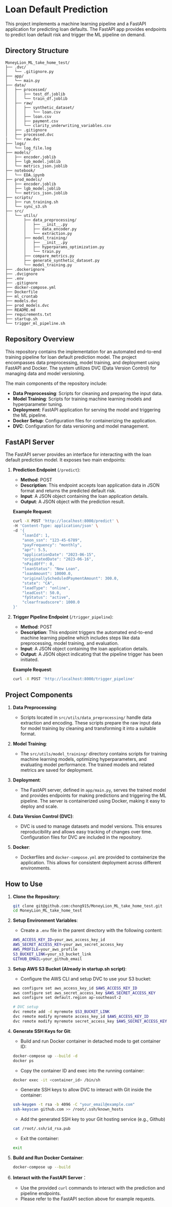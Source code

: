 # Loan Default Prediction

This project implements a machine learning pipeline and a FastAPI application for predicting loan defaults. The FastAPI app provides endpoints to predict loan default risk and trigger the ML pipeline on demand.

## Directory Structure

```plaintext
MoneyLion_ML_take_home_test/
├── .dvc/
│   └── .gitignore.py
├── app/
│   └── main.py
├── data/
│   ├── processed/
│   │   ├── test_df.joblib
│   │   └── train_df.joblib
│   ├── raw/
│   │   ├── synthetic_dataset/
│   │   │   └── loan.csv
│   │   ├── loan.csv
│   │   ├── payment.csv
│   │   └── clarity_underwriting_variables.csv
│   ├── .gitignore
│   ├── processed.dvc
|   └── raw.dvc
├── logs/
│   └── log_file.log
├── models/
│   ├── encoder.joblib
│   ├── lgb_model.joblib
│   └── metrics_json.joblib
├── notebook/
│   └── EDA.ipynb
├── prod_models/
│   ├── encoder.joblib
│   ├── lgb_model.joblib
│   └── metrics_json.joblib
├── scripts/
│   ├── run_training.sh
│   └── sync_s3.sh
├── src/
│   └── utils/
│       ├── data_preprocessing/
│       │   ├── __init__.py
│       │   ├── data_encoder.py
│       │   └── extraction.py
│       ├── model_training/
│       │   ├── __init__.py
│       │   ├── hyperparams_optimization.py
│       │   └── train.py
│       ├── compare_metrics.py
│       ├── generate_synthetic_dataset.py
│       └── model_training.py
├── .dockerignore
├── .dvcignore
├── .env
├── .gitignore
├── docker-compose.yml
├── Dockerfile
├── ml_crontab
├── models.dvc
├── prod_models.dvc
├── README.md
├── requirements.txt
├── startup.sh
└── trigger_ml_pipeline.sh
```

## Repository Overview

This repository contains the implementation for an automated end-to-end training pipeline for loan default prediction model. The project encompasses data preprocessing, model training, and deployment using FastAPI and Docker. The system utilizes DVC (Data Version Control) for managing data and model versioning.

The main components of the repository include:

- **Data Preprocessing**: Scripts for cleaning and preparing the input data.
- **Model Training**: Scripts for training machine learning models and hyperparameter tuning.
- **Deployment**: FastAPI application for serving the model and triggering the ML pipeline.
- **Docker Setup**: Configuration files for containerizing the application.
- **DVC**: Configuration for data versioning and model management.

## FastAPI Server

The FastAPI server provides an interface for interacting with the loan default prediction model. It exposes two main endpoints:

1. **Prediction Endpoint** (`/predict`):
   - **Method**: POST
   - **Description**: This endpoint accepts loan application data in JSON format and returns the predicted default risk.
   - **Input**: A JSON object containing the loan application details.
   - **Output**: A JSON object with the prediction result.

   **Example Request**:
   ```sh
   curl -X POST 'http://localhost:8000/predict' \
   -H 'Content-Type: application/json' \
   -d '{
       "loanId": 1,
       "anon_ssn": "123-45-6789",
       "payFrequency": "monthly",
       "apr": 5.5,
       "applicationDate": "2023-06-15",
       "originatedDate": "2023-06-16",
       "nPaidOff": 0,
       "loanStatus": "New Loan",
       "loanAmount": 10000.0,
       "originallyScheduledPaymentAmount": 300.0,
       "state": "CA",
       "leadType": "online",
       "leadCost": 50.0,
       "fpStatus": "active",
       "clearfraudscore": 1000.0
   }'
   ```
2. **Trigger Pipeline Endpoint** (`/trigger_pipeline`):
   - **Method**: POST
   - **Description**: This endpoint triggers the automated end-to-end machine learning pipeline which includes steps like data preprocessing, model training, and evaluation.
   - **Input**: A JSON object containing the loan application details.
   - **Output**: A JSON object indicating that the pipeline trigger has been initiated.

   **Example Request**:
   ```sh
   curl -X POST 'http://localhost:8000/trigger_pipeline'
   ```


## Project Components

1. **Data Preprocessing**:
   - Scripts located in `src/utils/data_preprocessing/` handle data extraction and encoding. These scripts prepare the raw input data for model training by cleaning and transforming it into a suitable format.

2. **Model Training**:
   - The `src/utils/model_training/` directory contains scripts for training machine learning models, optimizing hyperparameters, and evaluating model performance. The trained models and related metrics are saved for deployment.

3. **Deployment**:
   - The FastAPI server, defined in `app/main.py`, serves the trained model and provides endpoints for making predictions and triggering the ML pipeline. The server is containerized using Docker, making it easy to deploy and scale.

4. **Data Version Control (DVC)**:
   - DVC is used to manage datasets and model versions. This ensures reproducibility and allows easy tracking of changes over time. Configuration files for DVC are included in the repository.

5. **Docker**:
   - Dockerfiles and `docker-compose.yml` are provided to containerize the application. This allows for consistent deployment across different environments.

## How to Use

1. **Clone the Repository**:
   ```sh
   git clone git@github.com:chong915/MoneyLion_ML_take_home_test.git
   cd MoneyLion_ML_take_home_test
    ```

2. **Setup Environment Variables**:
    - Create a `.env` file in the parent directory with the following content:
    ```sh
    AWS_ACCESS_KEY_ID=your_aws_access_key_id
    AWS_SECRET_ACCESS_KEY=your_aws_secret_access_key
    AWS_PROFILE=your_aws_profile
    S3_BUCKET_LINK=your_s3_bucket_link
    GITHUB_EMAIL=your_github_email
    ```

3. **Setup AWS S3 Bucket (Already in startup.sh script)**:
    - Configure the AWS CLI and setup DVC to use your S3 bucket:
    ```sh
    aws configure set aws_access_key_id $AWS_ACCESS_KEY_ID
    aws configure set aws_secret_access_key $AWS_SECRET_ACCESS_KEY
    aws configure set default.region ap-southeast-2

    # DVC setup
    dvc remote add -d myremote $S3_BUCKET_LINK
    dvc remote modify myremote access_key_id $AWS_ACCESS_KEY_ID
    dvc remote modify myremote secret_access_key $AWS_SECRET_ACCESS_KEY
    ```

4. **Generate SSH Keys for Git**:
    - Build and run Docker container in detached mode to get container ID:
    ```sh
    docker-compose up --build -d
    docker ps
    ```
    - Copy the container ID and exec into the running container:
    ```sh
    docker exec -it <container_id> /bin/sh
    ```
    - Generate SSH keys to allow DVC to interact with Git inside the container:
    ```sh
    ssh-keygen -t rsa -b 4096 -C "your_email@example.com"
    ssh-keyscan github.com >> /root/.ssh/known_hosts
    ```
    - Add the generated SSH key to your Git hosting service (e.g., Github)
    ```sh
    cat /root/.ssh/id_rsa.pub
    ```
    - Exit the container:
    ```sh
    exit
    ```

5. **Build and Run Docker Container**:
    ```sh
    docker-compose up --build
    ```

6. **Interact with the FastAPI Server**：
    - Use the provided `curl` commands to interact with the prediction and pipeline endpoints.
    - Please refer to the FastAPI section above for example requests.